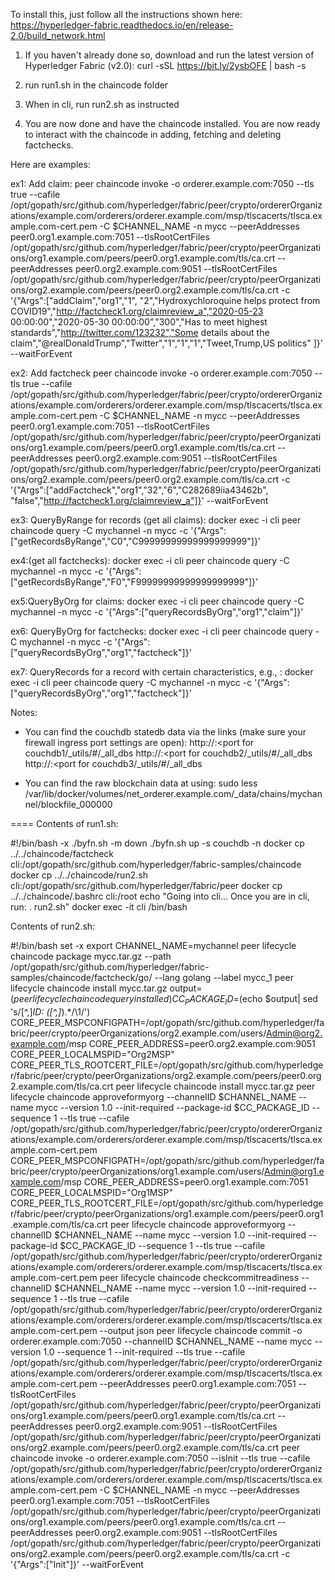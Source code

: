 To install this, just follow all the instructions shown here:
https://hyperledger-fabric.readthedocs.io/en/release-2.0/build_network.html

1) If you haven't already done so, download and run the latest version of Hyperledger Fabric (v2.0):
curl -sSL https://bit.ly/2ysbOFE | bash -s

2) run run1.sh in the chaincode folder

3) When in cli, run run2.sh as instructed

4) You are now done and have the chaincode installed.
 You are now ready to interact with the chaincode in adding, fetching and deleting factchecks.

Here are examples:

ex1: Add claim:
peer chaincode invoke -o orderer.example.com:7050 --tls true --cafile /opt/gopath/src/github.com/hyperledger/fabric/peer/crypto/ordererOrganizations/example.com/orderers/orderer.example.com/msp/tlscacerts/tlsca.example.com-cert.pem -C $CHANNEL_NAME -n mycc --peerAddresses peer0.org1.example.com:7051 --tlsRootCertFiles /opt/gopath/src/github.com/hyperledger/fabric/peer/crypto/peerOrganizations/org1.example.com/peers/peer0.org1.example.com/tls/ca.crt --peerAddresses peer0.org2.example.com:9051 --tlsRootCertFiles /opt/gopath/src/github.com/hyperledger/fabric/peer/crypto/peerOrganizations/org2.example.com/peers/peer0.org2.example.com/tls/ca.crt -c '{"Args":["addClaim","org1","1", "2","Hydroxychloroquine helps protect from COVID19","http://factcheck1.org/claimreview_a","2020-05-23 00:00:00","2020-05-30 00:00:00","300","Has to meet highest standards","http://twitter.com/123232","Some details about the claim","@realDonaldTrump","Twitter","1","1","1","Tweet,Trump,US politics" ]}' --waitForEvent

ex2: Add factcheck
peer chaincode invoke -o orderer.example.com:7050 --tls true --cafile /opt/gopath/src/github.com/hyperledger/fabric/peer/crypto/ordererOrganizations/example.com/orderers/orderer.example.com/msp/tlscacerts/tlsca.example.com-cert.pem -C $CHANNEL_NAME -n mycc --peerAddresses peer0.org1.example.com:7051 --tlsRootCertFiles /opt/gopath/src/github.com/hyperledger/fabric/peer/crypto/peerOrganizations/org1.example.com/peers/peer0.org1.example.com/tls/ca.crt --peerAddresses peer0.org2.example.com:9051 --tlsRootCertFiles /opt/gopath/src/github.com/hyperledger/fabric/peer/crypto/peerOrganizations/org2.example.com/peers/peer0.org2.example.com/tls/ca.crt -c '{"Args":["addFactcheck","org1","32","6","C282689iia43462b", "false","http://factcheck1.org/claimreview_a"]}' --waitForEvent

ex3: QueryByRange for records (get all claims):
docker exec -i cli peer chaincode query -C mychannel -n mycc -c '{"Args":["getRecordsByRange","C0","C99999999999999999999"]}'

ex4:(get all factchecks):
docker exec -i cli peer chaincode query -C mychannel -n mycc -c '{"Args":["getRecordsByRange","F0","F99999999999999999999"]}'

ex5:QueryByOrg for claims:
docker exec -i cli peer chaincode query -C mychannel -n mycc -c '{"Args":["queryRecordsByOrg","org1","claim"]}'

ex6: QueryByOrg for factchecks:
docker exec -i cli peer chaincode query -C mychannel -n mycc -c '{"Args":["queryRecordsByOrg","org1","factcheck"]}'

ex7: QueryRecords for a record with certain characteristics, e.g., :
docker exec -i cli peer chaincode query -C mychannel -n mycc -c '{"Args":["queryRecordsByOrg","org1","factcheck"]}'


Notes:
- You can find the couchdb statedb data via the links (make sure your firewall ingress port settings are open):
http://<server ip>:<port for couchdb1/_utils/#/_all_dbs
http://<server ip>:<port for couchdb2/_utils/#/_all_dbs
http://<server ip>:<port for couchdb3/_utils/#/_all_dbs

- You can find the raw blockchain data at using:
sudo less /var/lib/docker/volumes/net_orderer.example.com/_data/chains/mychannel/blockfile_000000


====
Contents of run1.sh:

#!/bin/bash -x
./byfn.sh -m down
./byfn.sh up -s couchdb -n
docker cp ../../chaincode/factcheck cli:/opt/gopath/src/github.com/hyperledger/fabric-samples/chaincode
docker cp ../../chaincode/run2.sh cli:/opt/gopath/src/github.com/hyperledger/fabric/peer
docker cp ../../chaincode/.bashrc cli:/root
echo "Going into cli... Once you are in cli, run: . run2.sh"
docker exec -it cli /bin/bash

Contents of run2.sh:

#!/bin/bash
set -x
export CHANNEL_NAME=mychannel
peer lifecycle chaincode package mycc.tar.gz --path /opt/gopath/src/github.com/hyperledger/fabric-samples/chaincode/factcheck/go/ --lang golang --label mycc_1
peer lifecycle chaincode install mycc.tar.gz
output=$(peer lifecycle chaincode queryinstalled)
CC_PACKAGE_ID=$(echo $output| sed 's/[^,]*ID: \([^,]*\).*/\1/')
CORE_PEER_MSPCONFIGPATH=/opt/gopath/src/github.com/hyperledger/fabric/peer/crypto/peerOrganizations/org2.example.com/users/Admin@org2.example.com/msp
CORE_PEER_ADDRESS=peer0.org2.example.com:9051
CORE_PEER_LOCALMSPID="Org2MSP"
CORE_PEER_TLS_ROOTCERT_FILE=/opt/gopath/src/github.com/hyperledger/fabric/peer/crypto/peerOrganizations/org2.example.com/peers/peer0.org2.example.com/tls/ca.crt
peer lifecycle chaincode install mycc.tar.gz
peer lifecycle chaincode approveformyorg --channelID $CHANNEL_NAME --name mycc --version 1.0 --init-required --package-id $CC_PACKAGE_ID --sequence 1 --tls true --cafile /opt/gopath/src/github.com/hyperledger/fabric/peer/crypto/ordererOrganizations/example.com/orderers/orderer.example.com/msp/tlscacerts/tlsca.example.com-cert.pem
CORE_PEER_MSPCONFIGPATH=/opt/gopath/src/github.com/hyperledger/fabric/peer/crypto/peerOrganizations/org1.example.com/users/Admin@org1.example.com/msp
CORE_PEER_ADDRESS=peer0.org1.example.com:7051
CORE_PEER_LOCALMSPID="Org1MSP"
CORE_PEER_TLS_ROOTCERT_FILE=/opt/gopath/src/github.com/hyperledger/fabric/peer/crypto/peerOrganizations/org1.example.com/peers/peer0.org1.example.com/tls/ca.crt
peer lifecycle chaincode approveformyorg --channelID $CHANNEL_NAME --name mycc --version 1.0 --init-required --package-id $CC_PACKAGE_ID --sequence 1 --tls true --cafile /opt/gopath/src/github.com/hyperledger/fabric/peer/crypto/ordererOrganizations/example.com/orderers/orderer.example.com/msp/tlscacerts/tlsca.example.com-cert.pem
peer lifecycle chaincode checkcommitreadiness --channelID $CHANNEL_NAME --name mycc --version 1.0 --init-required --sequence 1 --tls true --cafile /opt/gopath/src/github.com/hyperledger/fabric/peer/crypto/ordererOrganizations/example.com/orderers/orderer.example.com/msp/tlscacerts/tlsca.example.com-cert.pem --output json
peer lifecycle chaincode commit -o orderer.example.com:7050 --channelID $CHANNEL_NAME --name mycc --version 1.0 --sequence 1 --init-required --tls true --cafile /opt/gopath/src/github.com/hyperledger/fabric/peer/crypto/ordererOrganizations/example.com/orderers/orderer.example.com/msp/tlscacerts/tlsca.example.com-cert.pem --peerAddresses peer0.org1.example.com:7051 --tlsRootCertFiles /opt/gopath/src/github.com/hyperledger/fabric/peer/crypto/peerOrganizations/org1.example.com/peers/peer0.org1.example.com/tls/ca.crt --peerAddresses peer0.org2.example.com:9051 --tlsRootCertFiles /opt/gopath/src/github.com/hyperledger/fabric/peer/crypto/peerOrganizations/org2.example.com/peers/peer0.org2.example.com/tls/ca.crt
peer chaincode invoke -o orderer.example.com:7050 --isInit --tls true --cafile /opt/gopath/src/github.com/hyperledger/fabric/peer/crypto/ordererOrganizations/example.com/orderers/orderer.example.com/msp/tlscacerts/tlsca.example.com-cert.pem -C $CHANNEL_NAME -n mycc --peerAddresses peer0.org1.example.com:7051 --tlsRootCertFiles /opt/gopath/src/github.com/hyperledger/fabric/peer/crypto/peerOrganizations/org1.example.com/peers/peer0.org1.example.com/tls/ca.crt --peerAddresses peer0.org2.example.com:9051 --tlsRootCertFiles /opt/gopath/src/github.com/hyperledger/fabric/peer/crypto/peerOrganizations/org2.example.com/peers/peer0.org2.example.com/tls/ca.crt -c '{"Args":["Init"]}' --waitForEvent
